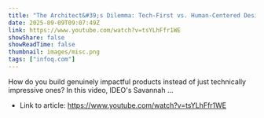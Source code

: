 ```yaml
---
title: "The Architect&#39;s Dilemma: Tech-First vs. Human-Centered Design"
date: 2025-09-09T09:07:49Z
link: https://www.youtube.com/watch?v=tsYLhFfr1WE
showShare: false
showReadTime: false
thumbnail: images/misc.png
tags: ["infoq.com"]
---
```

How do you build genuinely impactful products instead of just technically impressive ones? In this video, IDEO's Savannah ...

- Link to article: https://www.youtube.com/watch?v=tsYLhFfr1WE